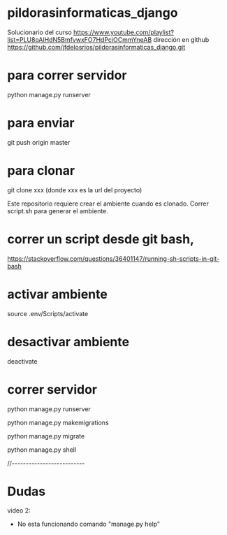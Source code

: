 # pildorasinformaticas_django
Solucionario del curso https://www.youtube.com/playlist?list=PLU8oAlHdN5BmfvwxFO7HdPciOCmmYneAB
dirección en github https://github.com/jfdelosrios/pildorasinformaticas_django.git


# para correr servidor
python manage.py runserver

# para enviar
git push origin master

# para clonar
git clone xxx
(donde xxx es la url del proyecto)


Este repositorio requiere crear el ambiente cuando es clonado. Correr script.sh para generar el ambiente.

# correr un script desde git bash, 
https://stackoverflow.com/questions/36401147/running-sh-scripts-in-git-bash

# activar ambiente
source .env/Scripts/activate

# desactivar ambiente
deactivate

# correr servidor
python manage.py runserver

python manage.py makemigrations

python manage.py migrate

python manage.py shell


//--------------------------

# Dudas
video 2:
- No esta funcionando comando "manage.py help"
